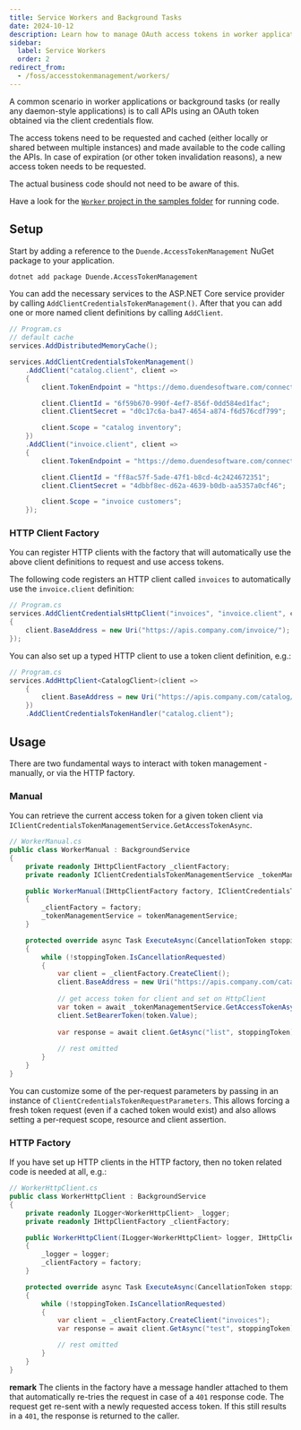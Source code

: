 ```yaml
---
title: Service Workers and Background Tasks
date: 2024-10-12
description: Learn how to manage OAuth access tokens in worker applications and background tasks using Duende.AccessTokenManagement
sidebar:
  label: Service Workers
  order: 2
redirect_from:
  - /foss/accesstokenmanagement/workers/
---
```


A common scenario in worker applications or background tasks (or really any daemon-style applications) is to call APIs using an OAuth token obtained via the client credentials flow.

The access tokens need to be requested and cached (either locally or shared between multiple instances) and made available to the code calling the APIs. In case of expiration (or other token invalidation reasons), a new access token needs to be requested.

The actual business code should not need to be aware of this.

Have a look for the [`Worker` project in the samples folder](https://github.com/DuendeSoftware/foss/tree/main/access-token-management/samples/) for running code.

## Setup

Start by adding a reference to the `Duende.AccessTokenManagement` NuGet package to your application.

```bash
dotnet add package Duende.AccessTokenManagement
```

You can add the necessary services to the ASP.NET Core service provider by calling `AddClientCredentialsTokenManagement()`. After that you can add one or more named client definitions by calling `AddClient`.

```csharp
// Program.cs
// default cache
services.AddDistributedMemoryCache();

services.AddClientCredentialsTokenManagement()
    .AddClient("catalog.client", client =>
    {
        client.TokenEndpoint = "https://demo.duendesoftware.com/connect/token";

        client.ClientId = "6f59b670-990f-4ef7-856f-0dd584ed1fac";
        client.ClientSecret = "d0c17c6a-ba47-4654-a874-f6d576cdf799";

        client.Scope = "catalog inventory";
    })
    .AddClient("invoice.client", client =>
    {
        client.TokenEndpoint = "https://demo.duendesoftware.com/connect/token";

        client.ClientId = "ff8ac57f-5ade-47f1-b8cd-4c2424672351";
        client.ClientSecret = "4dbbf8ec-d62a-4639-b0db-aa5357a0cf46";

        client.Scope = "invoice customers";
    });
```

### HTTP Client Factory

You can register HTTP clients with the factory that will automatically use the above client definitions to request and use access tokens.

The following code registers an HTTP client called `invoices` to automatically use the `invoice.client` definition:

```csharp
// Program.cs
services.AddClientCredentialsHttpClient("invoices", "invoice.client", client =>
{
    client.BaseAddress = new Uri("https://apis.company.com/invoice/");
});
```

You can also set up a typed HTTP client to use a token client definition, e.g.:

```csharp
// Program.cs
services.AddHttpClient<CatalogClient>(client =>
    {
        client.BaseAddress = new Uri("https://apis.company.com/catalog/");
    })
    .AddClientCredentialsTokenHandler("catalog.client");
```

## Usage

There are two fundamental ways to interact with token management - manually, or via the HTTP factory.

### Manual

You can retrieve the current access token for a given token client via `IClientCredentialsTokenManagementService.GetAccessTokenAsync`.

```csharp
// WorkerManual.cs
public class WorkerManual : BackgroundService
{
    private readonly IHttpClientFactory _clientFactory;
    private readonly IClientCredentialsTokenManagementService _tokenManagementService;

    public WorkerManual(IHttpClientFactory factory, IClientCredentialsTokenManagementService tokenManagementService)
    {
        _clientFactory = factory;
        _tokenManagementService = tokenManagementService;
    }

    protected override async Task ExecuteAsync(CancellationToken stoppingToken)
    {          
        while (!stoppingToken.IsCancellationRequested)
        {
            var client = _clientFactory.CreateClient();
            client.BaseAddress = new Uri("https://apis.company.com/catalog/");
            
            // get access token for client and set on HttpClient
            var token = await _tokenManagementService.GetAccessTokenAsync("catalog.client");
            client.SetBearerToken(token.Value);
            
            var response = await client.GetAsync("list", stoppingToken);
                
            // rest omitted
        }
    }
}
```

You can customize some of the per-request parameters by passing in an instance of `ClientCredentialsTokenRequestParameters`. This allows forcing a fresh token request (even if a cached token would exist) and also allows setting a per-request scope, resource and client assertion.

### HTTP Factory

If you have set up HTTP clients in the HTTP factory, then no token related code is needed at all, e.g.:

```csharp
// WorkerHttpClient.cs
public class WorkerHttpClient : BackgroundService
{
    private readonly ILogger<WorkerHttpClient> _logger;
    private readonly IHttpClientFactory _clientFactory;

    public WorkerHttpClient(ILogger<WorkerHttpClient> logger, IHttpClientFactory factory)
    {
        _logger = logger;
        _clientFactory = factory;
    }

    protected override async Task ExecuteAsync(CancellationToken stoppingToken)
    {
        while (!stoppingToken.IsCancellationRequested)
        {
            var client = _clientFactory.CreateClient("invoices");
            var response = await client.GetAsync("test", stoppingToken);

            // rest omitted
        }
    }
}
```

**remark** The clients in the factory have a message handler attached to them that automatically re-tries the request in case of a `401` response code. The request get re-sent with a newly requested access token. If this still results in a `401`, the response is returned to the caller.
